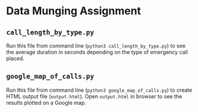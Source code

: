 # Data Munging Assignment

## `call_length_by_type.py`
Run this file from command line (`python3 call_length_by_type.py`) to see the average duration in seconds depending on the type of emergency call placed.

## `google_map_of_calls.py`
Run this file from command line (`python3 google_map_of_calls.py`) to create HTML output file (`output.html`). Open `output.html` in browser to see the results plotted on a Google map.

